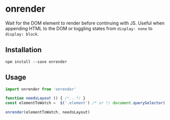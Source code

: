 # onrender
Wait for the DOM element to render before continuing with JS.
Useful when appending HTML to the DOM or toggling states from `display: none` to `display: block`.

## Installation
`npm install --save onrender`

## Usage
```javascript
import onrender from 'onrender'

function needsLayout () { /*...*/ }
const elementToWatch =  $('.element') /* or */ document.querySelector('.element')

onrender(elementToWatch, needsLayout)
```

